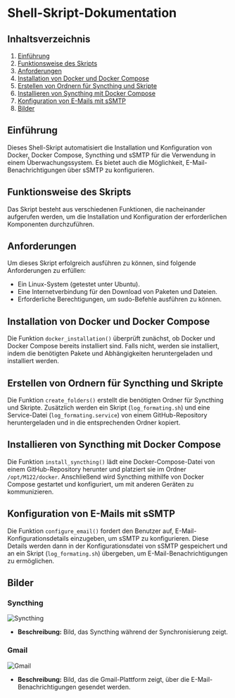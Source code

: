 # Shell-Skript-Dokumentation

## Inhaltsverzeichnis
1. [Einführung](#einführung)
2. [Funktionsweise des Skripts](#funktionsweise-des-skripts)
3. [Anforderungen](#anforderungen)
4. [Installation von Docker und Docker Compose](#installation-von-docker-und-docker-compose)
5. [Erstellen von Ordnern für Syncthing und Skripte](#erstellen-von-ordnern-für-syncthing-und-skripte)
6. [Installieren von Syncthing mit Docker Compose](#installieren-von-syncthing-mit-docker-compose)
7. [Konfiguration von E-Mails mit sSMTP](#konfiguration-von-e-mails-mit-ssmtp)
8. [Bilder](#bilder)

## Einführung
Dieses Shell-Skript automatisiert die Installation und Konfiguration von Docker, Docker Compose, Syncthing und sSMTP für die Verwendung in einem Überwachungssystem. Es bietet auch die Möglichkeit, E-Mail-Benachrichtigungen über sSMTP zu konfigurieren.

## Funktionsweise des Skripts
Das Skript besteht aus verschiedenen Funktionen, die nacheinander aufgerufen werden, um die Installation und Konfiguration der erforderlichen Komponenten durchzuführen.

## Anforderungen
Um dieses Skript erfolgreich ausführen zu können, sind folgende Anforderungen zu erfüllen:
- Ein Linux-System (getestet unter Ubuntu).
- Eine Internetverbindung für den Download von Paketen und Dateien.
- Erforderliche Berechtigungen, um sudo-Befehle ausführen zu können.

## Installation von Docker und Docker Compose
Die Funktion `docker_installation()` überprüft zunächst, ob Docker und Docker Compose bereits installiert sind. Falls nicht, werden sie installiert, indem die benötigten Pakete und Abhängigkeiten heruntergeladen und installiert werden.

## Erstellen von Ordnern für Syncthing und Skripte
Die Funktion `create_folders()` erstellt die benötigten Ordner für Syncthing und Skripte. Zusätzlich werden ein Skript (`log_formating.sh`) und eine Service-Datei (`log_formating.service`) von einem GitHub-Repository heruntergeladen und in die entsprechenden Ordner kopiert.

## Installieren von Syncthing mit Docker Compose
Die Funktion `install_syncthing()` lädt eine Docker-Compose-Datei von einem GitHub-Repository herunter und platziert sie im Ordner `/opt/M122/docker`. Anschließend wird Syncthing mithilfe von Docker Compose gestartet und konfiguriert, um mit anderen Geräten zu kommunizieren.

## Konfiguration von E-Mails mit sSMTP
Die Funktion `configure_email()` fordert den Benutzer auf, E-Mail-Konfigurationsdetails einzugeben, um sSMTP zu konfigurieren. Diese Details werden dann in der Konfigurationsdatei von sSMTP gespeichert und an ein Skript (`log_formating.sh`) übergeben, um E-Mail-Benachrichtigungen zu ermöglichen.

## Bilder
### Syncthing
![Syncthing](Pfad/zum/SyncthingBild.jpg)
- **Beschreibung:** Bild, das Syncthing während der Synchronisierung zeigt.

### Gmail
![Gmail](Pfad/zum/GmailBild.jpg)
- **Beschreibung:** Bild, das die Gmail-Plattform zeigt, über die E-Mail-Benachrichtigungen gesendet werden.

